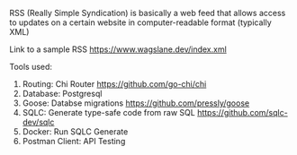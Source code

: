 RSS (Really Simple Syndication) is basically a web feed that allows access to updates on a certain website in computer-readable format (typically XML)

Link to a sample RSS https://www.wagslane.dev/index.xml

Tools used:

1. Routing: Chi Router https://github.com/go-chi/chi
2. Database: Postgresql
3. Goose: Databse migrations https://github.com/pressly/goose
4. SQLC: Generate type-safe code from raw SQL https://github.com/sqlc-dev/sqlc
5. Docker: Run SQLC Generate
6. Postman Client: API Testing
